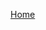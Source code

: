 [Home](https://github.com/etozia/project/wiki/%D0%93%D0%B5%D0%BD%D0%B5%D1%80%D0%B0%D1%86%D0%B8%D1%8F-%D0%B8%D0%B4%D0%B5%D0%B9#%D0%BF%D1%80%D0%BE%D0%B5%D0%BA%D1%82%D1%8B)
